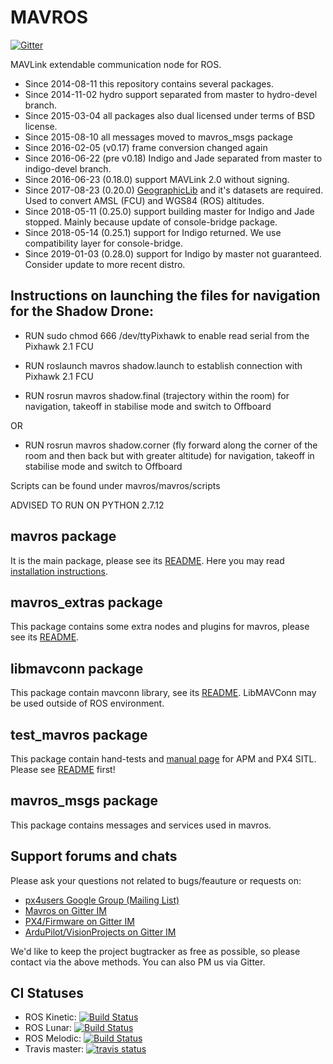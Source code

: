 MAVROS
======

[![Gitter](https://badges.gitter.im/Join%20Chat.svg)](https://gitter.im/mavlink/mavros?utm_source=badge&utm_medium=badge&utm_campaign=pr-badge&utm_content=badge)

MAVLink extendable communication node for ROS.

- Since 2014-08-11 this repository contains several packages.
- Since 2014-11-02 hydro support separated from master to hydro-devel branch.
- Since 2015-03-04 all packages also dual licensed under terms of BSD license.
- Since 2015-08-10 all messages moved to mavros\_msgs package
- Since 2016-02-05 (v0.17) frame conversion changed again
- Since 2016-06-22 (pre v0.18) Indigo and Jade separated from master to indigo-devel branch.
- Since 2016-06-23 (0.18.0) support MAVLink 2.0 without signing.
- Since 2017-08-23 (0.20.0) [GeographicLib][geolib] and it's datasets are required. Used to convert AMSL (FCU) and WGS84 (ROS) altitudes.
- Since 2018-05-11 (0.25.0) support building master for Indigo and Jade stopped. Mainly because update of console-bridge package.
- Since 2018-05-14 (0.25.1) support for Indigo returned. We use compatibility layer for console-bridge.
- Since 2019-01-03 (0.28.0) support for Indigo by master not guaranteed. Consider update to more recent distro.


Instructions on launching the files for navigation for the Shadow Drone:
----------------------

 - RUN sudo chmod 666 /dev/ttyPixhawk to enable read serial from the Pixhawk 2.1 FCU

 - RUN roslaunch mavros shadow.launch to establish connection with Pixhawk 2.1 FCU

 - RUN rosrun mavros shadow.final (trajectory within the room) for navigation, takeoff in stabilise mode and switch to Offboard 

OR 

 - RUN rosrun mavros shadow.corner (fly forward along the corner of the room and then back but with greater altitude) for navigation, takeoff in stabilise mode and switch to Offboard

Scripts can be found under mavros/mavros/scripts

ADVISED TO RUN ON PYTHON 2.7.12

mavros package
--------------

It is the main package, please see its [README][mrrm].
Here you may read [installation instructions][inst].


mavros\_extras package
----------------------

This package contains some extra nodes and plugins for mavros, please see its [README][exrm].


libmavconn package
------------------

This package contain mavconn library, see its [README][libmc].
LibMAVConn may be used outside of ROS environment.


test\_mavros package
--------------------

This package contain hand-tests and [manual page][test] for APM and PX4 SITL.
Please see [README][test] first!


mavros\_msgs package
--------------------

This package contains messages and services used in mavros.


Support forums and chats
------------------------

Please ask your questions not related to bugs/feauture or requests on:

- [px4users Google Group (Mailing List) ](https://groups.google.com/forum/#!forum/px4users)
- [Mavros on Gitter IM](https://gitter.im/mavlink/mavros)
- [PX4/Firmware on Gitter IM](https://gitter.im/PX4/Firmware)
- [ArduPilot/VisionProjects on Gitter IM](https://gitter.im/ArduPilot/ardupilot/VisionProjects)

We'd like to keep the project bugtracker as free as possible, so please contact via the above methods. You can also PM us via Gitter.


CI Statuses
-----------

  - ROS Kinetic: [![Build Status](http://build.ros.org/buildStatus/icon?job=Kdev__mavros__ubuntu_xenial_amd64)](http://build.ros.org/job/Kdev__mavros__ubuntu_xenial_amd64/)
  - ROS Lunar: [![Build Status](http://build.ros.org/buildStatus/icon?job=Ldev__mavros__ubuntu_xenial_amd64)](http://build.ros.org/job/Ldev__mavros__ubuntu_xenial_amd64/)
  - ROS Melodic: [![Build Status](http://build.ros.org/buildStatus/icon?job=Mdev__mavros__ubuntu_bionic_amd64)](http://build.ros.org/job/Mdev__mavros__ubuntu_bionic_amd64/)
  - Travis master: [![travis status](https://travis-ci.org/mavlink/mavros.svg?branch=master)](https://travis-ci.org/mavlink/mavros)


[mrrm]: https://github.com/mavlink/mavros/blob/master/mavros/README.md
[exrm]: https://github.com/mavlink/mavros/blob/master/mavros_extras/README.md
[libmc]: https://github.com/mavlink/mavros/blob/master/libmavconn/README.md
[test]: https://github.com/mavlink/mavros/blob/master/test_mavros/README.md
[inst]: https://github.com/mavlink/mavros/blob/master/mavros/README.md#installation
[geolib]: https://geographiclib.sourceforge.io/
